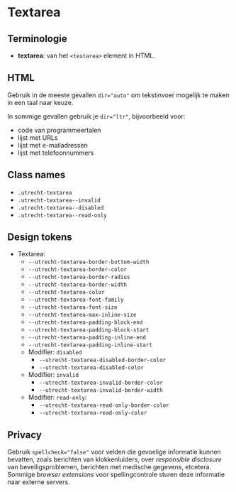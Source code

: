 <!-- @license CC0-1.0 -->

# Textarea

## Terminologie

- **textarea**: van het `<textarea>` element in HTML.

## HTML

Gebruik in de meeste gevallen `dir="auto"` om tekstinvoer mogelijk te maken in een taal naar keuze.

In sommige gevallen gebruik je `dir="ltr"`, bijvoorbeeld voor:

- code van programmeertalen
- lijst met URLs
- lijst met e-mailadressen
- lijst met telefoonnummers

## Class names

- `.utrecht-textarea`
- `.utrecht-textarea--invalid`
- `.utrecht-textarea--disabled`
- `.utrecht-textarea--read-only`

## Design tokens

- Textarea:
  - `--utrecht-textarea-border-bottom-width`
  - `--utrecht-textarea-border-color`
  - `--utrecht-textarea-border-radius`
  - `--utrecht-textarea-border-width`
  - `--utrecht-textarea-color`
  - `--utrecht-textarea-font-family`
  - `--utrecht-textarea-font-size`
  - `--utrecht-textarea-max-inline-size`
  - `--utrecht-textarea-padding-block-end`
  - `--utrecht-textarea-padding-block-start`
  - `--utrecht-textarea-padding-inline-end`
  - `--utrecht-textarea-padding-inline-start`
  - Modifier: `disabled`
    - `--utrecht-textarea-disabled-border-color`
    - `--utrecht-textarea-disabled-color`
  - Modifier: `invalid`
    - `--utrecht-textarea-invalid-border-color`
    - `--utrecht-textarea-invalid-border-width`
  - Modifier: `read-only`:
    - `--utrecht-textarea-read-only-border-color`
    - `--utrecht-textarea-read-only-color`

## Privacy

Gebruik `spellcheck="false"` voor velden die gevoelige informatie kunnen bevatten, zoals berichten van klokkenluiders, over _responsible disclosure_ van beveiligsproblemen, berichten met medische gegevens, etcetera. Sommige _browser extensions_ voor spellingcontrole sturen deze informatie naar externe servers.
